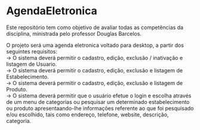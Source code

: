 # AgendaEletronica
Este repositório tem como objetivo de avaliar todas as competências da disciplina, ministrada pelo professor Douglas Barcelos.

O projeto será uma agenda eletronica voltado para desktop, a partir dos seguintes requisitos: <br>
-> O sistema deverá permitir o cadastro, edição, exclusão / inativação e listagem de Usuario. <br>
-> O sistema deverá permitir o cadastro, edição, exclusão e listagem de Estabelecimento. <br>
-> O sistema deverá permitir o cadastro, edição, exclusão e listagem de Produto. <br>
-> O sistema deverá permitir que o usuário efetue o login e escolha através de um menu de categorias ou pesquisar um determinado estabelecimento ou produto apresentaando-lhe informações referente ao que foi pesquisado e/ou escolhido, tais como endereço, telefone, website, descrição, categoria. <br>
